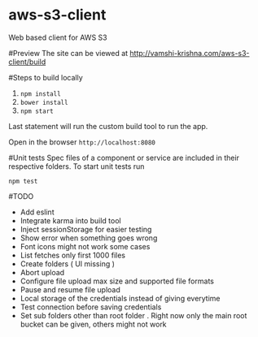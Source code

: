 # aws-s3-client
Web based client for AWS S3

#Preview 
The site can be viewed at http://vamshi-krishna.com/aws-s3-client/build

#Steps to build locally 
1. `npm install`
2. `bower install`
3. `npm start`

Last statement will run the custom build tool to run the app. 

Open in the browser `http://localhost:8080`

#Unit tests 
Spec files of a component or service are included in their respective folders.
To start unit tests run 

`npm test`

#TODO
* Add eslint
* Integrate karma into build tool
* Inject sessionStorage for easier testing 
* Show error when something goes wrong 
* Font icons might not work some cases 
* List fetches only first 1000 files
* Create folders ( UI missing ) 
* Abort upload 
* Configure file upload max size and supported file formats
* Pause and resume file upload 
* Local storage of the credentials instead of giving everytime
* Test connection before saving credentials
* Set sub folders other than root folder  . Right now only the main root bucket can be given, others might not work
